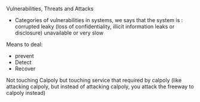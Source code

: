 Vulnerabilities, Threats and Attacks
- Categories of vulnerabilities in systems, we says that the system is :
	  corrupted
	  leaky (loss of confidentiality, illicit information leaks or disclosure)
	  unavailable or very slow


Means to deal:
- prevent
- Detect
- Recover

Not touching Calpoly but touching service that required by calpoly (like attacking calpoly, but instead of attacking calpoly, you attack the freeway to calpoly instead)

